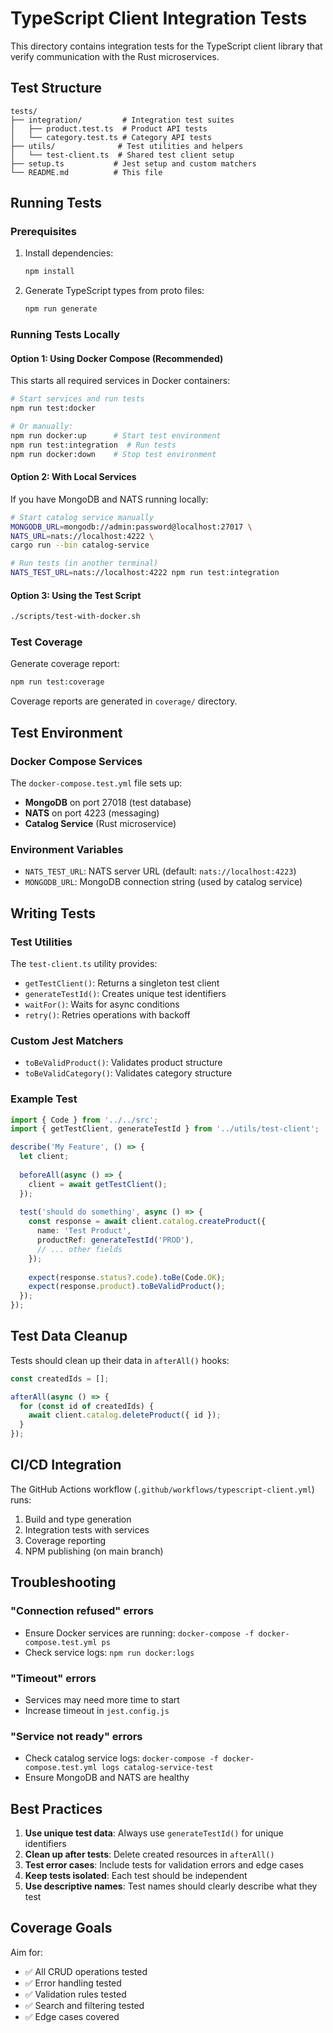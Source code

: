 # TypeScript Client Integration Tests

This directory contains integration tests for the TypeScript client library that verify communication with the Rust microservices.

## Test Structure

```
tests/
├── integration/         # Integration test suites
│   ├── product.test.ts  # Product API tests
│   └── category.test.ts # Category API tests
├── utils/              # Test utilities and helpers
│   └── test-client.ts  # Shared test client setup
├── setup.ts           # Jest setup and custom matchers
└── README.md          # This file
```

## Running Tests

### Prerequisites

1. Install dependencies:
   ```bash
   npm install
   ```

2. Generate TypeScript types from proto files:
   ```bash
   npm run generate
   ```

### Running Tests Locally

#### Option 1: Using Docker Compose (Recommended)

This starts all required services in Docker containers:

```bash
# Start services and run tests
npm run test:docker

# Or manually:
npm run docker:up      # Start test environment
npm run test:integration  # Run tests
npm run docker:down    # Stop test environment
```

#### Option 2: With Local Services

If you have MongoDB and NATS running locally:

```bash
# Start catalog service manually
MONGODB_URL=mongodb://admin:password@localhost:27017 \
NATS_URL=nats://localhost:4222 \
cargo run --bin catalog-service

# Run tests (in another terminal)
NATS_TEST_URL=nats://localhost:4222 npm run test:integration
```

#### Option 3: Using the Test Script

```bash
./scripts/test-with-docker.sh
```

### Test Coverage

Generate coverage report:

```bash
npm run test:coverage
```

Coverage reports are generated in `coverage/` directory.

## Test Environment

### Docker Compose Services

The `docker-compose.test.yml` file sets up:
- **MongoDB** on port 27018 (test database)
- **NATS** on port 4223 (messaging)
- **Catalog Service** (Rust microservice)

### Environment Variables

- `NATS_TEST_URL`: NATS server URL (default: `nats://localhost:4223`)
- `MONGODB_URL`: MongoDB connection string (used by catalog service)

## Writing Tests

### Test Utilities

The `test-client.ts` utility provides:
- `getTestClient()`: Returns a singleton test client
- `generateTestId()`: Creates unique test identifiers
- `waitFor()`: Waits for async conditions
- `retry()`: Retries operations with backoff

### Custom Jest Matchers

- `toBeValidProduct()`: Validates product structure
- `toBeValidCategory()`: Validates category structure

### Example Test

```typescript
import { Code } from '../../src';
import { getTestClient, generateTestId } from '../utils/test-client';

describe('My Feature', () => {
  let client;
  
  beforeAll(async () => {
    client = await getTestClient();
  });
  
  test('should do something', async () => {
    const response = await client.catalog.createProduct({
      name: 'Test Product',
      productRef: generateTestId('PROD'),
      // ... other fields
    });
    
    expect(response.status?.code).toBe(Code.OK);
    expect(response.product).toBeValidProduct();
  });
});
```

## Test Data Cleanup

Tests should clean up their data in `afterAll()` hooks:

```typescript
const createdIds = [];

afterAll(async () => {
  for (const id of createdIds) {
    await client.catalog.deleteProduct({ id });
  }
});
```

## CI/CD Integration

The GitHub Actions workflow (`.github/workflows/typescript-client.yml`) runs:
1. Build and type generation
2. Integration tests with services
3. Coverage reporting
4. NPM publishing (on main branch)

## Troubleshooting

### "Connection refused" errors
- Ensure Docker services are running: `docker-compose -f docker-compose.test.yml ps`
- Check service logs: `npm run docker:logs`

### "Timeout" errors
- Services may need more time to start
- Increase timeout in `jest.config.js`

### "Service not ready" errors
- Check catalog service logs: `docker-compose -f docker-compose.test.yml logs catalog-service-test`
- Ensure MongoDB and NATS are healthy

## Best Practices

1. **Use unique test data**: Always use `generateTestId()` for unique identifiers
2. **Clean up after tests**: Delete created resources in `afterAll()`
3. **Test error cases**: Include tests for validation errors and edge cases
4. **Keep tests isolated**: Each test should be independent
5. **Use descriptive names**: Test names should clearly describe what they test

## Coverage Goals

Aim for:
- ✅ All CRUD operations tested
- ✅ Error handling tested
- ✅ Validation rules tested
- ✅ Search and filtering tested
- ✅ Edge cases covered